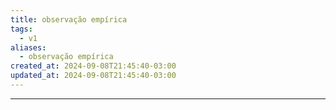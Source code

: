 ```yaml
---
title: observação empírica
tags:
  - v1
aliases:
  - observação empírica
created_at: 2024-09-08T21:45:40-03:00
updated_at: 2024-09-08T21:45:40-03:00
---
```



---

